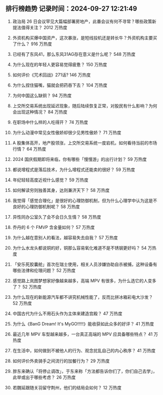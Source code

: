 
## 排行榜趋势 记录时间：2024-09-27 12:21:49
  
  1. 政治局 26 日会议罕见大篇幅部署房地产，此番会议有何不寻常？哪些政策新提法值得关注？ 2012 万热度
    
  2. 外资机构买爆中国资产，这次暴涨，是短线投机还是转长牛？外资机构主要买了什么？ 916 万热度
    
  3. 已经有了东风41，那么东风31AG存在意义是什么呢？ 548 万热度
    
  4. 为什么现在的年轻人更容易觉得疲惫？ 150 万热度
    
  5. 如何评价《咒术回战》271话? 146 万热度
    
  6. 为什么捏住猫嘴，猫就会把药吞下去？ 104 万热度
    
  7. 为何中国这么缺铜？ 94 万热度
    
  8. 上交所交易系统出现延迟现象，随后陆续恢复正常，对股民有什么影响？为何会出现这种情况？ 84 万热度
    
  9. 在职场中什么样的人吃得开？ 74 万热度
    
  10. 为什么动漫中常见女性傲娇却很少见男性傲娇？ 71 万热度
    
  11. A 股集体高开，地产股领涨，上交所交易系统一度宕机，如何看待当前的市场行情？ 64 万热度
    
  12. 2024 国庆假期即将来临，你有哪些「慢慢游」的出行计划？ 59 万热度
    
  13. 都说增程式是落后技术，为什么增程式还能卖的很好？ 59 万热度
    
  14. 年纪轻轻高度近视什么感觉？ 59 万热度
    
  15. 如何解读穷则独善其身，达则兼济天下？ 58 万热度
    
  16. 我觉得「感觉合理化」是很好的心理防御机制，但为什么心理学中认为这是不良好的心理防御机制呢？ 58 万热度
    
  17. 异性同办公室久了会不会日久生情？ 58 万热度
    
  18. 乔丹的 6 个 FMVP 含金量如何？ 57 万热度
    
  19. 为什么越在意别人的看法，越容易失去自我？ 57 万热度
    
  20. 为什么水龙头都说铜的好，铜那么容易氧化难道不是不锈钢更好吗？ 54 万热度
    
  21. 「安乐死胶囊舱」首次在瑞士使用，相关人员涉嫌协助自杀被捕，这种设备有哪些法律和伦理问题？ 52 万热度
    
  22. 感觉路上岚图梦想家好像越来越多，高端 MPV 有很多，为什么选它的人变多了？ 52 万热度
    
  23. 为什么现在的新能源汽车都不讲究机械性能了，反而比拼冰箱彩电大沙发？ 52 万热度
    
  24. 中国古代为什么不用石头作为主体来建造宫殿？ 47 万热度
    
  25. 为什么《BanG Dream! It's MyGO!!!!!》能收获如此众多的好评？ 41 万热度
    
  26. 最近几年 MPV 车型越来越多，一台真正高端的 MPV 应具备哪些特点？ 41 万热度
    
  27. 在生活中，如何做到不被他人的行为、观念扰乱自己的内心秩序？ 41 万热度
    
  28. 如何评价外卖骑手之间流行的加餐行为？ 29 万热度
    
  29. 胖东来确认「将停止调改」，于东来称「方法都告诉你们了，你们自己去学」，此举或出于哪些考虑？ 26 万热度
    
  30. 若魏延跟随关羽留守荆州，他们的结局会如何？ 12 万热度
    